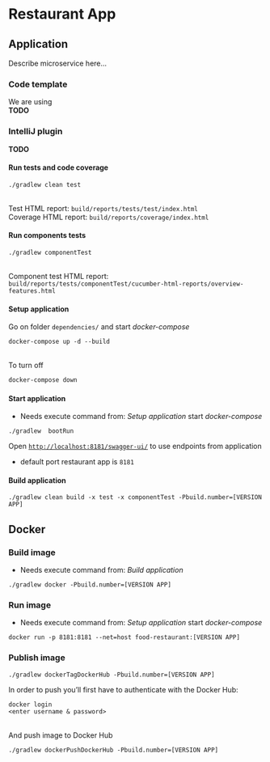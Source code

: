 # Restaurant App

## Application

Describe microservice here...

### Code template

We are using  
**TODO**

### IntelliJ plugin
**TODO**

#### Run tests and code coverage
```
./gradlew clean test
```
\
Test HTML report: `build/reports/tests/test/index.html`
\
Coverage HTML report: `build/reports/coverage/index.html`

#### Run components tests
```
./gradlew componentTest
```
\
Component test HTML report: `build/reports/tests/componentTest/cucumber-html-reports/overview-features.html`

#### Setup application
Go on folder `dependencies/` and start _docker-compose_
```
docker-compose up -d --build
```
\
To turn off
```bash
docker-compose down
```

#### Start application
* Needs execute command from: _Setup application_ start _docker-compose_
```
./gradlew  bootRun
```
Open [`http://localhost:8181/swagger-ui/`](http://localhost:8181/swagger-ui/) to use endpoints from application

* default port restaurant app is `8181`

#### Build application
```
./gradlew clean build -x test -x componentTest -Pbuild.number=[VERSION APP]
```

## Docker

### Build image
* Needs execute command from: _Build application_
```
./gradlew docker -Pbuild.number=[VERSION APP]
```

### Run image
* Needs execute command from: _Setup application_ start _docker-compose_
```
docker run -p 8181:8181 --net=host food-restaurant:[VERSION APP]
```

### Publish image
```
./gradlew dockerTagDockerHub -Pbuild.number=[VERSION APP]
```
In order to push you’ll first have to authenticate with the Docker Hub:
```
docker login
<enter username & password>
``` 
\
And push image to Docker Hub
```
./gradlew dockerPushDockerHub -Pbuild.number=[VERSION APP]
```
